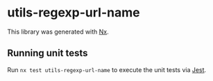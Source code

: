 # utils-regexp-url-name

This library was generated with [Nx](https://nx.dev).

## Running unit tests

Run `nx test utils-regexp-url-name` to execute the unit tests via [Jest](https://jestjs.io).
